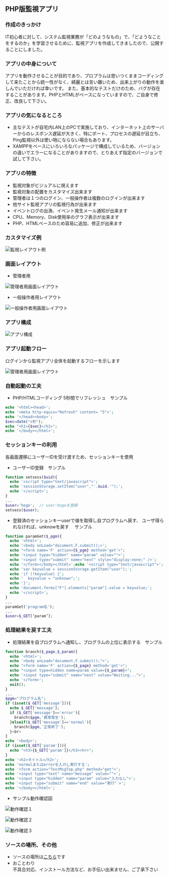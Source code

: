 ## PHP版監視アプリ

### 作成のきっかけ
IT初心者に対して、システム監視業務が「どのようなもの」で、「どようなことをするのか」を学習させるために、監視アプリを作成してきましたので、公開することにしました。

### アプリの中身について
アプリを動作させることが目的であり、プロプラムは思いつくままコーディングして来たことから統一性がなく、綺麗とは言い難いため、出来上がりの動作を楽しんでいただければ幸いです。
また、基本的なテストだけのため、バグが存在することがあります。PHPとHTMLがベースになっていますので、ご自身で修正、改良して下さい。

### アプリの気になるところ
*  主なテストが自宅内LAN上のPCで実施しており、インターネット上のサーバーからのレスポンス遅延が大きく、特にポート、プロセスの遅延が目立ち、Ping監視以外は使い物にならない場合もあります。
*  XAMPPをベースにいろいろなパッケージで構成しているため、バージョンの違いでエラーになることがありますので、とりあえず指定のバージョンで試して下さい。

### アプリの特徴
*  監視対象がビジュアルに視えます
*  監視対象の配置をカスタマイズ出来ます
*  管理者は１つのログイン、一般操作者は複数のログインが出来ます
*  他サイト監視アプリの監視行為が出来ます
*  イベントログの出漁、イベント発生メール通知が出来ます
*  CPU、Memory、Disk使用率のグラフ表示が出来ます
*  PHP、HTMLベースのため容易に追加、修正が出来ます

### カスタマイズ例
![監視レイアウト例](http://192.168.1.155/kanshiphp/koukaiimg/visualmonitor.png/150)

### 画面レイアウト
*  管理者用

![管理者用画面レイアウト](http://192.168.1.155/kanshiphp/koukaiimg/adminlayout.png/150)
*  一般操作者用レイアウト
  
![一般操作者用画面レイアウト](http://192.168.1.155/kanshiphp/koukaiimg/operatorlayout.png/150)

### アプリ構成

![アプリ構成](http://192.168.1.155/kanshiphp/koukaiimg/kanshimap.png/150)

### アプリ起動フロー

ログインから監視アプリ全体を起動するフローを示します

![管理者用画面レイアウト](http://192.168.1.155/kanshiphp/koukaiimg/runsequence.png/150)

### 自動起動の工夫

*  PHP/HTMLコーディング 5秒間でリフレッシュ　サンプル

```php
echo '<html><head>';
echo '<meta http-equiv="Refresh" content= "5">';
echo '</head><body>';
$sec=date("s秒");
echo "<h1>{$sec}</h1>";
echo '</body></html>';
```


### セッションキーの利用

各画面遷移にユーザーIDを受け渡すため、セッションキーを使用

*  ユーザーID登録　サンプル
```php
function setsess($uid){
  echo '<script type="text/javascript">';
  echo 'sessionStorage.setItem("user","'.$uid.'");';
  echo '</script>';
}
...
$user='hoge';  // user:hogeを登録
setsess($user);
```
*  登録済のセッションキーuserで値を取得し自プログラムへ戻す、 
ユーザ得られなければ、unknowを戻す
　サンプル
```php
function paramGet($_pgm){
  echo '<html>';
  echo '<body onLoad="document.F.submit();>';
  echo "<form name='F' action={$_pgm} method='get'>";
  echo '<input type="hidden" name="param" value="">';
  echo '<input type="submit" name="next" style="display:none;" />';
  echo '</form></body></html>';echo '<script type="text/javascript">';
  echo 'var keyvalue = sessionStorage.getItem("user");';
  echo 'if (!keyvalue) {';
  echo '  keyvalue = "unknown";';
  echo '}';
  echo 'document.forms["F"].elements["param"].value = keyvalue;';
  echo '</script>';
}
...
paramGet('program名');
...
$user=$_GET[‘param’];
```
### 処理結果を戻す工夫
*  処理結果を自プログラムへ通知し、プログラムの上位に表示する　サンプル
  
```php
function branch($_page,$_param){
  echo '<html>';
  echo '<body onLoad="document.F.submit();">';
  echo "<form name='F' action={$_page} method='get'>";
  echo "<input type=hidden name=param value={$_param}>";
  echo '<input type="submit" name="next" value="Waiting...">';
  echo '</form>';
  exit();
}
...
$pgm="プログラム名";
if (isset($_GET['message'])){
  echo $_GET['message'];
  if ($_GET['message']=='error'){
    branch($pgm,'異常発生');
  }elseif($_GET['message']=='normal'){
    branch($pgm,'正常終了');
  }<br>
}
echo '<body>'; 
if (isset($_GET['param'])){  
  echo "<h3>{$_GET['param']}</h3><hr>";
}
echo '<h2>タイトル</h2>';
echo 'normalまたはerrorを入力し実行する';
echo '<form action="TestMsgTop.php" method="get">';
echo '<input type="text" name="message" value="">';
echo '<input type="hidden" name="param" value="入力なし">';
echo '<input type="submit" name="end" value="実行" >';
echo '</body></html>';
```
*  サンプル動作確認図
    
![動作確認１](http://ossiansunny.github.io/returnmsg1.png/150)

![動作確認２](returnmsg2.png/150)

![動作確認３](http://github.com/ossiansunny/ossiansunny/github.io/returnmsg3.png/150)

### ソースの場所、その他
*  ソースの場所は<a href="https://github.com/ossiansunny/visualmonitor">こちら</a>です<br>
*  おことわり  
不具合対応、インストール方法など、お手伝い出来ません、ご了承下さい




